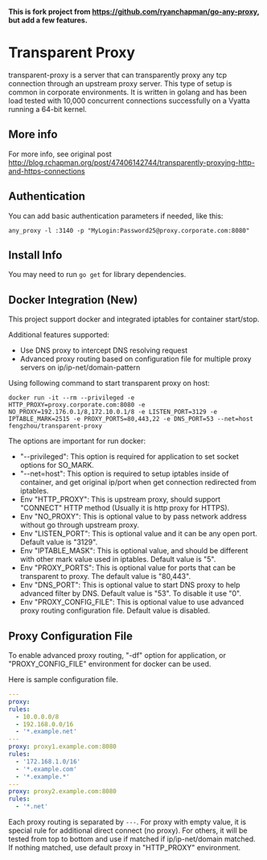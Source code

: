 **This is fork project from https://github.com/ryanchapman/go-any-proxy, but add a few features.**

# Transparent Proxy

transparent-proxy is a server that can transparently proxy any tcp connection through an upstream proxy server.  This type
of setup is common in corporate environments.  It is written in golang and has been load tested with 10,000 concurrent
connections successfully on a Vyatta running a 64-bit kernel.

## More info

For more info, see original post http://blog.rchapman.org/post/47406142744/transparently-proxying-http-and-https-connections

## Authentication

You can add basic authentication parameters if needed, like this:

`any_proxy -l :3140 -p "MyLogin:Password25@proxy.corporate.com:8080"`

## Install Info 
You may need to run `go get` for library dependencies.

## Docker Integration (**New**)
This project support docker and integrated iptables for container start/stop.

Additional features supported:
- Use DNS proxy to intercept DNS resolving request
- Advanced proxy routing based on configuration file for multiple proxy servers on ip/ip-net/domain-pattern

Using following command to start transparent proxy on host:
```
docker run -it --rm --privileged -e HTTP_PROXY=proxy.corporate.com:8080 -e NO_PROXY=192.176.0.1/8,172.10.0.1/8 -e LISTEN_PORT=3129 -e IPTABLE_MARK=2515 -e PROXY_PORTS=80,443,22 -e DNS_PORT=53 --net=host fengzhou/transparent-proxy
```

The options are important for run docker:
* "--privileged": This option is required for application to set socket options for SO_MARK.
* "--net=host": This option is required to setup iptables inside of container, and get original ip/port when get connection redirected from iptables.
* Env "HTTP_PROXY": This is upstream proxy, should support "CONNECT" HTTP method (Usually it is http proxy for HTTPS).
* Env "NO_PROXY": This is optional value to by pass network address without go through upstream proxy.
* Env "LISTEN_PORT": This is optional value and it can be any open port. Default value is "3129".
* Env "IPTABLE_MASK": This is optional value, and should be different with other mark value used in iptables. Default value is "5".
* Env "PROXY_PORTS": This is optional value for ports that can be transparent to proxy. The default value is "80,443".
* Env "DNS_PORT": This is optional value to start DNS proxy to help advanced filter by DNS. Default value is "53". To disable it use "0".
* Env "PROXY_CONFIG_FILE": This is optional value to use advanced proxy routing configuration file. Default value is disabled.


## Proxy Configuration File
To enable advanced proxy routing, "-df" option for application, or "PROXY_CONFIG_FILE" environment for docker can be used.

Here is sample configuration file.
```yaml
---
proxy:
rules:
  - 10.0.0.0/8
  - 192.168.0.0/16
  - '*.example.net'
---
proxy: proxy1.example.com:8080
rules:
  - '172.168.1.0/16'
  - '*.example.com'
  - '*.example.*'
---
proxy: proxy2.example.com:8080
rules:
  - '*.net'
```

Each proxy routing is separated by `---`. For proxy with empty value, it is special rule for additional direct connect (no proxy).
For others, it will be tested from top to bottom and use if matched if ip/ip-net/domain matched. If nothing matched, use default proxy in "HTTP_PROXY" environment.
